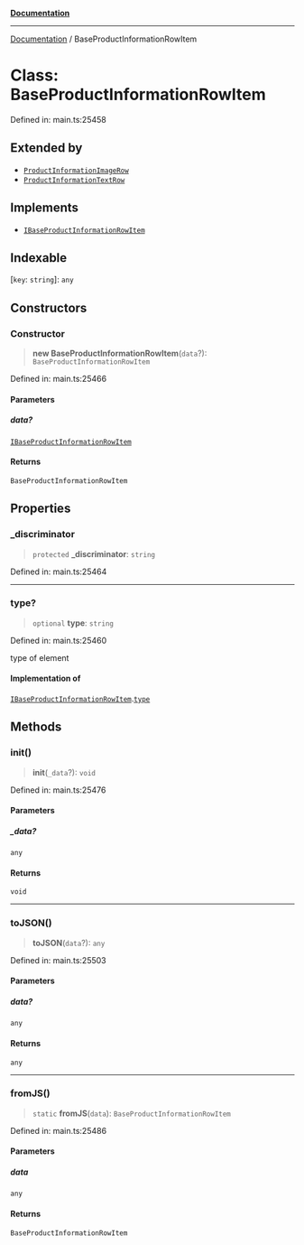 [**Documentation**](../README.md)

***

[Documentation](../README.md) / BaseProductInformationRowItem

# Class: BaseProductInformationRowItem

Defined in: main.ts:25458

## Extended by

- [`ProductInformationImageRow`](ProductInformationImageRow.md)
- [`ProductInformationTextRow`](ProductInformationTextRow.md)

## Implements

- [`IBaseProductInformationRowItem`](../interfaces/IBaseProductInformationRowItem.md)

## Indexable

\[`key`: `string`\]: `any`

## Constructors

### Constructor

> **new BaseProductInformationRowItem**(`data`?): `BaseProductInformationRowItem`

Defined in: main.ts:25466

#### Parameters

##### data?

[`IBaseProductInformationRowItem`](../interfaces/IBaseProductInformationRowItem.md)

#### Returns

`BaseProductInformationRowItem`

## Properties

### \_discriminator

> `protected` **\_discriminator**: `string`

Defined in: main.ts:25464

***

### type?

> `optional` **type**: `string`

Defined in: main.ts:25460

type of element

#### Implementation of

[`IBaseProductInformationRowItem`](../interfaces/IBaseProductInformationRowItem.md).[`type`](../interfaces/IBaseProductInformationRowItem.md#type)

## Methods

### init()

> **init**(`_data`?): `void`

Defined in: main.ts:25476

#### Parameters

##### \_data?

`any`

#### Returns

`void`

***

### toJSON()

> **toJSON**(`data`?): `any`

Defined in: main.ts:25503

#### Parameters

##### data?

`any`

#### Returns

`any`

***

### fromJS()

> `static` **fromJS**(`data`): `BaseProductInformationRowItem`

Defined in: main.ts:25486

#### Parameters

##### data

`any`

#### Returns

`BaseProductInformationRowItem`
